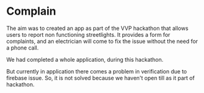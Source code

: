 # Complain
The aim was to created an app as part of the VVP hackathon that allows users to report non functioning streetlights. It provides a form for complaints, and an electrician will come to fix the issue without the need for a phone call.

We had completed a whole application, during this hackathon.

But currently in application there comes a problem in verification due to firebase issue. So, it is not solved because we haven't open till as it part of hackathon.
